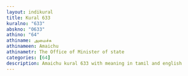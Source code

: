 ```yaml
---
layout: indikural
title: Kural 633
kuralno: "633"
abskno: "0633"
athino: "64"
athiname: அமைச்சு
athinameen: Amaichu
athinametr: The Office of Minister of state
categories: [64]
description: Amaichu kural 633 with meaning in tamil and english 
---
```


